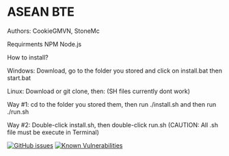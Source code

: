 # ASEAN BTE


Authors: CookieGMVN, StoneMc

Requirments
NPM 
Node.js

How to install?

Windows: Download, go to the folder you stored and click on install.bat then start.bat

Linux: Download or git clone, then: (SH files currently dont work)

Way #1: cd to the folder you stored them, then run ./install.sh and then run ./run.sh

Way #2: Double-click install.sh, then double-click run.sh (CAUTION: All .sh file must be execute in Terminal)

[![GitHub issues](https://img.shields.io/github/issues/StoneMcYT/ASEAN-BOT)](https://github.com/StoneMcYT/ASEAN-BOT/issues)
[![Known Vulnerabilities](https://snyk.io/test/github/StoneMcYT/ASEAN-BOT/badge.svg)](https://snyk.io/test/github/StoneMcYT/ASEAN-BOT)
